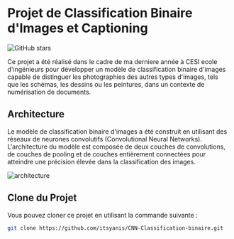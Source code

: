 # Projet de Classification Binaire d'Images et Captioning

![GitHub stars](https://img.shields.io/github/stars/itsyanis/CNN-Classification-binaire)

Ce projet a été réalisé dans le cadre de ma derniere année à CESI ecole d'ingénieurs pour développer un modèle de classification binaire d'images capable de distinguer les photographies des autres types d'images, tels que les schémas, les dessins ou les peintures, dans un contexte de numérisation de documents.

## Architecture

Le modèle de classification binaire d'images a été construit en utilisant des réseaux de neurones convolutifs (Convolutional Neural Networks). 
L'architecture du modèle est composée de deux couches de convolutions, de couches de pooling et de couches entièrement connectées pour atteindre une précision élevée dans la classification des images.

![architecture](https://lh3.googleusercontent.com/yrHzday2CwSYLkXf9yKSoH-BpjqnnAuyiMvPAS5yS3-lFnl5jwkR6FoT_v2Vbi14s414fJSORuGLRQbHyYp6dtHDItRcSQnRWcd1JRGbZC5VlGTvH80gFZrHw8qg2Tx7ca2HYKFc)

## Clone du Projet

Vous pouvez cloner ce projet en utilisant la commande suivante :

```bash
git clone https://github.com/itsyanis/CNN-Classification-binaire.git

